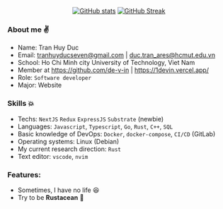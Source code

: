 
<div align=center display=flex >
  
  [![GitHub stats](https://github-readme-stats.vercel.app/api?username=tranhuyducseven&show_icons=true&hide_border=true)](https://github.com/anuraghazra/github-readme-stats)
  [![GitHub Streak](https://github-readme-streak-stats.herokuapp.com/?user=tranhuyducseven&hide_border=true)](https://git.io/streak-stats)
  
  
 </div>




### About me :v:
- Name: Tran Huy Duc
- Email: tranhuyducseven@gmail.com    |   duc.tran_ares@hcmut.edu.vn
- School: Ho Chi Minh city University of Technology, Viet Nam
- Member at https://github.com/de-v-in  | https://1devin.vercel.app/
- Role: `Software developer`
- Major: Website  

### Skills :collision:
- Techs: `NextJS` `Redux` `ExpressJS` `Substrate` (newbie)
- Languages: `Javascript`, `Typescript`, `Go`, `Rust`, `C++`, `SQL`
- Basic knowledge of DevOps: `Docker`, `docker-compose`, `CI/CD` (GitLab)
- Operating systems: Linux (Debian)
- My current research direction: `Rust`
- Text editor: `vscode`, `nvim` 

### Features:
-  Sometimes, I have no life :laughing:
- Try to be **Rustacean** :crab:





